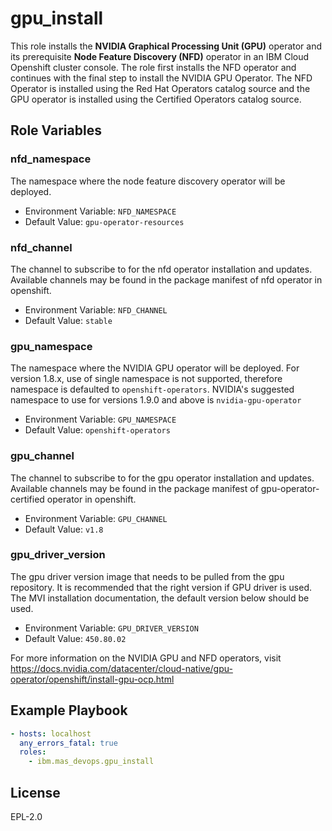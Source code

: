 gpu_install
===========

This role installs the **NVIDIA Graphical Processing Unit (GPU)** operator and its prerequisite **Node Feature Discovery (NFD)** operator in an IBM Cloud Openshift cluster console. The role first installs the NFD operator and continues with the final step to install the NVIDIA GPU Operator. The NFD Operator is installed using the Red Hat Operators catalog source and the GPU operator is installed using the Certified Operators catalog source. 


Role Variables
--------------

### nfd_namespace
The namespace where the node feature discovery operator will be deployed.

- Environment Variable: `NFD_NAMESPACE`
- Default Value: `gpu-operator-resources`

### nfd_channel
The channel to subscribe to for the nfd operator installation and updates. Available channels may be found in the package manifest of nfd operator in openshift.

- Environment Variable: `NFD_CHANNEL`
- Default Value: `stable`

### gpu_namespace
The namespace where the NVIDIA GPU operator will be deployed. For version 1.8.x, use of single namespace is not supported, therefore namespace is defaulted to `openshift-operators`. NVIDIA's suggested namespace to use for versions 1.9.0 and above is `nvidia-gpu-operator` 

- Environment Variable: `GPU_NAMESPACE`
- Default Value: `openshift-operators`

### gpu_channel
The channel to subscribe to for the gpu operator installation and updates. Available channels may be found in the package manifest of gpu-operator-certified operator in openshift. 

- Environment Variable: `GPU_CHANNEL`
- Default Value: `v1.8`

### gpu_driver_version
The gpu driver version image that needs to be pulled from the gpu repository. It is recommended that the right version if GPU driver is used. The MVI installation documentation, the default version below should be used.

- Environment Variable: `GPU_DRIVER_VERSION`
- Default Value: `450.80.02`



For more information on the NVIDIA GPU and NFD operators, visit https://docs.nvidia.com/datacenter/cloud-native/gpu-operator/openshift/install-gpu-ocp.html



Example Playbook
----------------


```yaml
- hosts: localhost
  any_errors_fatal: true
  roles:
    - ibm.mas_devops.gpu_install
```


License
-------

EPL-2.0
